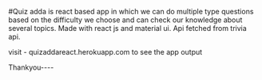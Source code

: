 #Quiz adda is react based app in which we can do multiple type questions based on the difficulty we choose and can check our knowledge about several topics.
Made with react js and material ui.
Api fetched from trivia api.


visit - quizaddareact.herokuapp.com
to see the app output

Thankyou----
